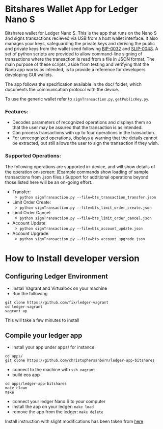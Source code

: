 # Bitshares Wallet App for Ledger Nano S

Bitshares wallet for Ledger Nano S.  This is the app that runs on the Nano S and signs transactions recieved via USB from a host wallet interface.  It also manages your keys, safeguarding the private keys and deriving the public and private keys from the wallet seed following [BIP-0032](https://github.com/bitcoin/bips/blob/master/bip-0032.mediawiki) and [SLIP-0048](https://github.com/satoshilabs/slips/blob/master/slip-0048.md).  A set of python scripts are provided to allow command-line signing of transactions where the transaction is read from a file in JSON format.  The main purpose of these scripts, aside from testing and verifying that the Nano app works as intended, is to provide a reference for developers developing GUI wallets.

The app follows the specification available in the doc/ folder, which documents the communication protocol with the device.

To use the generic wallet refer to `signTransaction.py`, `getPublicKey.py`.

### Features:

* Decodes parameters of recognized operations and displays them so that the user may be assured that the transaction is as intended.
* Can process transactions with up to four operations in the transaction.
* For unrecognized operations, displays a warning that the details cannot be extracted, but still allows the user to sign the transaction if they wish.

### Supported Operations:

The following operations are supported in-device, and will show details of the operation on-screen: (Example commands show loading of sample transactions from .json files.) Support for additional operations beyond those listed here will be an on-going effort.

* Transfer:
  * `python signTransaction.py --file=bts_transaction_transfer.json`
* Limit Order Create:
  * `python signTransaction.py --file=bts_limit_order_create.json`
* Limit Order Cancel:
  * `python signTransaction.py --file=bts_limit_order_cancel.json`
* Account Update:
  * `python signTransaction.py --file=bts_account_update.json`
* Account Upgrade:
  * `python signTransaction.py --file=bts_account_upgrade.json`

# How to Install developer version
## Configuring Ledger Environment

* Install Vagrant and Virtualbox on your machine
* Run the following

```
git clone https://github.com/fix/ledger-vagrant
cd ledger-vagrant
vagrant up
```

This will take a few minutes to install

## Compile your ledger app

* install your app under apps/ for instance:
```
cd apps/
git clone https://github.com/christophersanborn/ledger-app-bitshares

```
* connect to the machine with `ssh vagrant`
* build eos app

```
cd apps/ledger-app-bitshares
make clean
make
```

* connect your ledger Nano S to your computer
* install the app on your ledger: `make load`
* remove the app from the ledger: `make delete`

Install instruction with slight modifications has been taken from [here](https://github.com/fix/ledger-vagrant)
